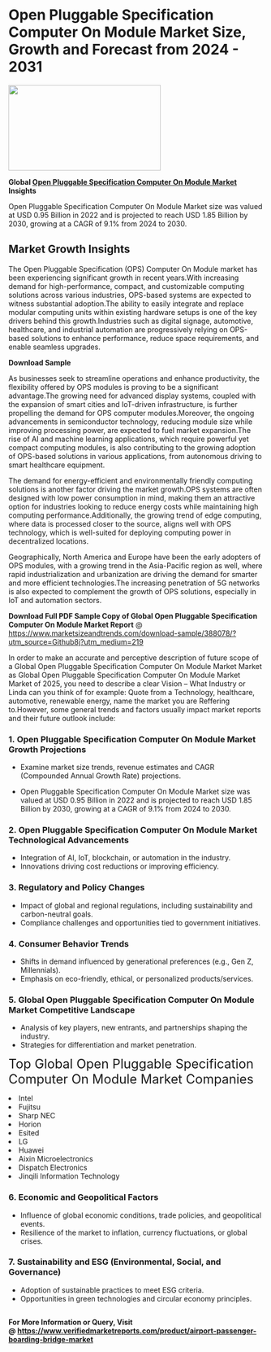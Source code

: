 <H1>Open Pluggable Specification Computer On Module Market Size, Growth and Forecast from 2024 - 2031</H1><img class="aligncenter size-medium wp-image-584254" src="https://thirdeyenews.in/wp-content/uploads/2024/09/Global-Market-Research-300x168.jpeg" alt="" width="300" height="168" /><p><strong>Global&nbsp;<a href="https://www.marketsizeandtrends.com/download-sample/388078/?utm_source=Github8j?utm_medium=219">Open Pluggable Specification Computer On Module Market</a> Insights</strong></p><p>Open Pluggable Specification Computer On Module Market size was valued at USD 0.95 Billion in 2022 and is projected to reach USD 1.85 Billion by 2030, growing at a CAGR of 9.1% from 2024 to 2030.</p><p><h2>Market Growth Insights</h2> <p>The Open Pluggable Specification (OPS) Computer On Module market has been experiencing significant growth in recent years.With increasing demand for high-performance, compact, and customizable computing solutions across various industries, OPS-based systems are expected to witness substantial adoption.The ability to easily integrate and replace modular computing units within existing hardware setups is one of the key drivers behind this growth.Industries such as digital signage, automotive, healthcare, and industrial automation are progressively relying on OPS-based solutions to enhance performance, reduce space requirements, and enable seamless upgrades.</p> <p><strong>Download Sample</strong></p> <p>As businesses seek to streamline operations and enhance productivity, the flexibility offered by OPS modules is proving to be a significant advantage.The growing need for advanced display systems, coupled with the expansion of smart cities and IoT-driven infrastructure, is further propelling the demand for OPS computer modules.Moreover, the ongoing advancements in semiconductor technology, reducing module size while improving processing power, are expected to fuel market expansion.The rise of AI and machine learning applications, which require powerful yet compact computing modules, is also contributing to the growing adoption of OPS-based solutions in various applications, from autonomous driving to smart healthcare equipment.</p> <p>The demand for energy-efficient and environmentally friendly computing solutions is another factor driving the market growth.OPS systems are often designed with low power consumption in mind, making them an attractive option for industries looking to reduce energy costs while maintaining high computing performance.Additionally, the growing trend of edge computing, where data is processed closer to the source, aligns well with OPS technology, which is well-suited for deploying computing power in decentralized locations.</p> <p>Geographically, North America and Europe have been the early adopters of OPS modules, with a growing trend in the Asia-Pacific region as well, where rapid industrialization and urbanization are driving the demand for smarter and more efficient technologies.The increasing penetration of 5G networks is also expected to complement the growth of OPS solutions, especially in IoT and automation sectors.</p> <p><span class=""><strong>Download Full PDF Sample Copy of Global Open Pluggable Specification Computer On Module Market Report</strong> @ <a href="https://www.marketsizeandtrends.com/download-sample/388078/?utm_source=Github8j?utm_medium=219" target="_blank">https://www.marketsizeandtrends.com/download-sample/388078/?utm_source=Github8j?utm_medium=219</a></span></p><p>In order to make an accurate and perceptive description of future scope of a Global&nbsp;Open Pluggable Specification Computer On Module Market Market as Global&nbsp;Open Pluggable Specification Computer On Module Market Market of 2025, you need to describe a clear Vision &ndash; What Industry or Linda can you think of for example: Quote from a Technology, healthcare, automotive, renewable energy, name the market you are Reffering to.However, some general trends and factors usually impact market reports and their future outlook include:</p><h3>1.&nbsp;<strong>Open Pluggable Specification Computer On Module Market Growth Projections</strong></h3><ul><li>Examine market size trends, revenue estimates and CAGR (Compounded Annual Growth Rate) projections.</li><li><p>Open Pluggable Specification Computer On Module Market size was valued at USD 0.95 Billion in 2022 and is projected to reach USD 1.85 Billion by 2030, growing at a CAGR of 9.1% from 2024 to 2030.</p></li></ul><h3>2.&nbsp;<strong>Open Pluggable Specification Computer On Module Market Technological Advancements</strong></h3><ul><li>Integration of AI, IoT, blockchain, or automation in the industry.</li><li>Innovations driving cost reductions or improving efficiency.</li></ul><h3>3.&nbsp;<strong>Regulatory and Policy Changes</strong></h3><ul><li>Impact of global and regional regulations, including sustainability and carbon-neutral goals.</li><li>Compliance challenges and opportunities tied to government initiatives.</li></ul><h3>4.&nbsp;<strong>Consumer Behavior Trends</strong></h3><ul><li>Shifts in demand influenced by generational preferences (e.g., Gen Z, Millennials).</li><li>Emphasis on eco-friendly, ethical, or personalized products/services.</li></ul><h3>5.&nbsp;<strong>Global Open Pluggable Specification Computer On Module Market Competitive Landscape</strong></h3><ul><li>Analysis of key players, new entrants, and partnerships shaping the industry.</li><li>Strategies for differentiation and market penetration.</li></ul><p data-pm-slice="1 1 []"><span style="color: inherit; font-family: inherit; font-size: 25px;">Top Global Open Pluggable Specification Computer On Module Market Companies</span></p><div class="" data-test-id=""><p><li>Intel</li><li> Fujitsu</li><li> Sharp NEC</li><li> Horion</li><li> Esited</li><li> LG</li><li> Huawei</li><li> Aixin Microelectronics</li><li> Dispatch Electronics</li><li> Jinqili Information Technology</li></p></div><h3>6.&nbsp;<strong>Economic and Geopolitical Factors</strong></h3><ul><li>Influence of global economic conditions, trade policies, and geopolitical events.</li><li>Resilience of the market to inflation, currency fluctuations, or global crises.</li></ul><h3>7.&nbsp;<strong>Sustainability and ESG (Environmental, Social, and Governance)</strong></h3><ul><li>Adoption of sustainable practices to meet ESG criteria.</li><li>Opportunities in green technologies and circular economy principles.</li></ul><h2><strong style="font-size: 14px;">For More Information or Query, Visit @&nbsp;</strong><a style="background-color: #ffffff; font-size: 14px;" href="https://www.marketsizeandtrends.com/report/open-pluggable-specification-computer-on-module-market/" target="_blank">https://www.verifiedmarketreports.com/product/airport-passenger-boarding-bridge-market</a></h2>